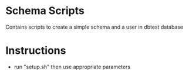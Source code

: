 Schema Scripts
==============

Contains scripts to create a simple schema and a user in dbtest database

# Instructions

- run "setup.sh" then use appropriate parameters


